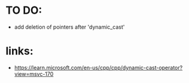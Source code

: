 # TO DO:
- add deletion of pointers after 'dynamic_cast'

# links:
- https://learn.microsoft.com/en-us/cpp/cpp/dynamic-cast-operator?view=msvc-170